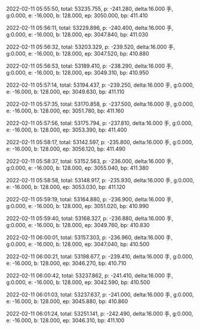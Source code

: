 2022-02-11 05:55:50, total: 53235.755, p: -241.280, delta:16.000 手, g:0.000, e: -16.000, b: 128.000, ep: 3050.000, bp: 411.410

2022-02-11 05:56:11, total: 53229.896, p: -240.400, delta:16.000 手, g:0.000, e: -16.000, b: 128.000, ep: 3047.840, bp: 411.030

2022-02-11 05:56:32, total: 53203.329, p: -239.520, delta:16.000 手, g:0.000, e: -16.000, b: 128.000, ep: 3047.520, bp: 410.880

2022-02-11 05:56:53, total: 53189.410, p: -238.290, delta:16.000 手, g:0.000, e: -16.000, b: 128.000, ep: 3049.310, bp: 410.950

2022-02-11 05:57:14, total: 53194.437, p: -239.250, delta:16.000 手, g:0.000, e: -16.000, b: 128.000, ep: 3049.630, bp: 411.110

2022-02-11 05:57:35, total: 53170.858, p: -237.500, delta:16.000 手, g:0.000, e: -16.000, b: 128.000, ep: 3051.780, bp: 411.160

2022-02-11 05:57:56, total: 53175.794, p: -237.810, delta:16.000 手, g:0.000, e: -16.000, b: 128.000, ep: 3053.390, bp: 411.400

2022-02-11 05:58:17, total: 53142.597, p: -235.800, delta:16.000 手, g:0.000, e: -16.000, b: 128.000, ep: 3056.120, bp: 411.490

2022-02-11 05:58:37, total: 53152.563, p: -236.000, delta:16.000 手, g:0.000, e: -16.000, b: 128.000, ep: 3055.040, bp: 411.380

2022-02-11 05:58:58, total: 53148.917, p: -235.930, delta:16.000 手, g:0.000, e: -16.000, b: 128.000, ep: 3053.030, bp: 411.120

2022-02-11 05:59:19, total: 53164.880, p: -236.900, delta:16.000 手, g:0.000, e: -16.000, b: 128.000, ep: 3051.020, bp: 410.990

2022-02-11 05:59:40, total: 53168.327, p: -236.880, delta:16.000 手, g:0.000, e: -16.000, b: 128.000, ep: 3049.760, bp: 410.830

2022-02-11 06:00:01, total: 53157.303, p: -236.960, delta:16.000 手, g:0.000, e: -16.000, b: 128.000, ep: 3047.040, bp: 410.500

2022-02-11 06:00:21, total: 53198.677, p: -239.410, delta:16.000 手, g:0.000, e: -16.000, b: 128.000, ep: 3046.270, bp: 410.710

2022-02-11 06:00:42, total: 53237.862, p: -241.410, delta:16.000 手, g:0.000, e: -16.000, b: 128.000, ep: 3042.590, bp: 410.500

2022-02-11 06:01:03, total: 53237.637, p: -241.000, delta:16.000 手, g:0.000, e: -16.000, b: 128.000, ep: 3045.880, bp: 410.860

2022-02-11 06:01:24, total: 53251.141, p: -242.490, delta:16.000 手, g:0.000, e: -16.000, b: 128.000, ep: 3046.310, bp: 411.100